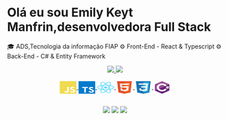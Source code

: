 # Olá eu sou Emily Keyt Manfrin,desenvolvedora Full Stack 


🎓 ADS,Tecnologia da informação FIAP
⚙️ Front-End - React & Typescript
⚙️ Back-End - C# & Entity Framework

<div align="center">
<div>
  <a href="https://github.com/e-manfrin">
  
   <img height="180em" src="https://github-readme-stats.vercel.app/api?username=e-manfrin&show_icons=true&theme=radical"/>
  <img height="180em" src="https://github-readme-stats.vercel.app/api/top-langs/?username=e-manfrin&layout=compact&langs_count=7&theme=dark"/>
</div>
 
<div style="display: inline_block theme=radical"><br>
  <img align="center" alt="M-Js" height="30" width="40"  src="https://raw.githubusercontent.com/devicons/devicon/master/icons/javascript/javascript-plain.svg">
  <img align="center" alt="M-Ts" height="30" width="40" src="https://raw.githubusercontent.com/devicons/devicon/master/icons/typescript/typescript-plain.svg">
  <img align="center" alt="M-React" height="30" width="40" src="https://raw.githubusercontent.com/devicons/devicon/master/icons/react/react-original.svg">
  <img align="center" alt="M-HTML" height="30" width="40" src="https://raw.githubusercontent.com/devicons/devicon/master/icons/html5/html5-original.svg">
  <img align="center" alt="M-CSS" height="30" width="40" src="https://raw.githubusercontent.com/devicons/devicon/master/icons/css3/css3-original.svg">
  <img align="center" alt="M-Csharp" height="30" width="40" src="https://raw.githubusercontent.com/devicons/devicon/master/icons/csharp/csharp-original.svg">
</div>
  
  ##

<div> 
  <a href="https://www.youtube.com/channel/UCY5EHeXCC9prM5BOOZM2QIQ" target="_blank"><img src="https://img.shields.io/badge/YouTube-FF0000?style=for-the-       badge&logo=youtube&logoColor=white" target="_blank"></a>
    <a href = "mailto:dr.manfrin@gmail.com"><img src="https://img.shields.io/badge/-Gmail-%23333?style=for-the-badge&logo=gmail&logoColor=white" target="_blank"></a>
    <a href="https://www.linkedin.com/in/emily-keyt-manfrin-9601b489/" target="_blank"><img src="https://img.shields.io/badge/-LinkedIn-%230077B5?style=for-the-  badge&logo=linkedin&logoColor=white" target="_blank"></a> 
</div>

